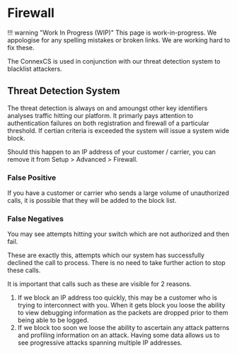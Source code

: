 # Firewall

!!! warning "Work In Progress (WIP)"
    This page is work-in-progress. We appologise for any spelling mistakes or broken links. We are working hard to fix these.

The ConnexCS is used in conjunction with our threat detection system to blacklist attackers.

## Threat Detection System

The threat detection is always on and amoungst other key identifiers analyses traffic hitting our platform.
It primarly pays attention to authentication failures on both registration and firewall of a particular threshold.
If certian criteria is exceeded the system will issue a system wide block.

Should this happen to an IP address of your customer / carrier, you can remove it from Setup > Advanced > Firewall.

### False Positive

If you have a customer or carrier who sends a large volume of unauthorized calls, it is possible that they will be added
to the block list.

### False Negatives

You may see attempts hitting your switch which are not authorized and then fail.

These are exactly this, attempts which our system has successfully declined the call to process. There is no need to take further action to stop these calls.

It is important that calls such as these are visible for 2 reasons.

1. If we block an IP address too quickly, this may be a customer who is trying to interconnect with you. When it gets block you loose the ability to view debugging
information as the packets are dropped prior to them being able to be logged.
2. If we block too soon we loose the ability to ascertain any attack patterns and profiling information on an attack. Having some data allows us to see progressive attacks spanning multiple IP addresses.

